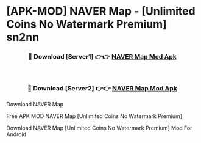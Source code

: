 # [APK-MOD] NAVER Map - [Unlimited Coins No Watermark Premium] sn2nn



<div align="center">
<h3>🔴 Download [Server1] 👉👉 <a href="https://momento.my/?title=NAVER_Map">NAVER Map Mod Apk</a></h3><br>

<h3>🔴 Download [Server2] 👉👉 <a href="https://momento.my/?title=NAVER_Map">NAVER Map Mod Apk</a></h3>
</div>



Download NAVER Map 

Free APK MOD NAVER Map [Unlimited Coins No Watermark Premium]

Download NAVER Map [Unlimited Coins No Watermark Premium] Mod For Android
